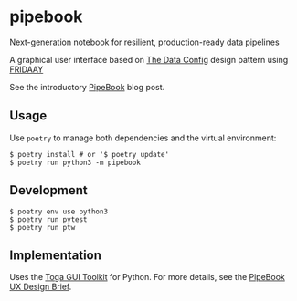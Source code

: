 # pipebook
Next-generation notebook for resilient, production-ready data pipelines

A graphical user interface based on [The Data Config](https://benn.substack.com/p/the-data-config) design pattern using [FRIDAAY](https://github.com/TheSwanFactory/fridaay)

See the introductory [PipeBook](https://ihack.us/2022/06/30/pipebook-yml-reimagining-notebooks-as-resilient-data-pipelines/) blog post.

## Usage

Use `poetry` to manage both dependencies and the virtual environment:
```
$ poetry install # or '$ poetry update'
$ poetry run python3 -m pipebook
```
## Development

```
$ poetry env use python3
$ poetry run pytest
$ poetry run ptw
```
## Implementation

Uses the [Toga GUI Toolkit](https://toga.readthedocs.io/en/latest/index.html) for Python. For more details, see the [PipeBook UX Design Brief](https://ihack.us/2022/07/09/pipebook-ux-design-brief/).
